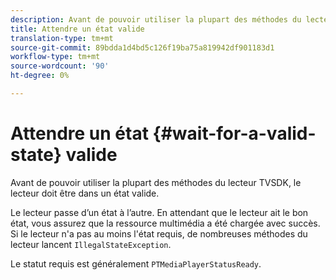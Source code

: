 ```yaml
---
description: Avant de pouvoir utiliser la plupart des méthodes du lecteur TVSDK, le lecteur doit être dans un état valide.
title: Attendre un état valide
translation-type: tm+mt
source-git-commit: 89bdda1d4bd5c126f19ba75a819942df901183d1
workflow-type: tm+mt
source-wordcount: '90'
ht-degree: 0%

---
```



# Attendre un état {#wait-for-a-valid-state} valide

Avant de pouvoir utiliser la plupart des méthodes du lecteur TVSDK, le lecteur doit être dans un état valide.

Le lecteur passe d’un état à l’autre. En attendant que le lecteur ait le bon état, vous assurez que la ressource multimédia a été chargée avec succès. Si le lecteur n&#39;a pas au moins l&#39;état requis, de nombreuses méthodes du lecteur lancent `IllegalStateException`.

Le statut requis est généralement `PTMediaPlayerStatusReady`.